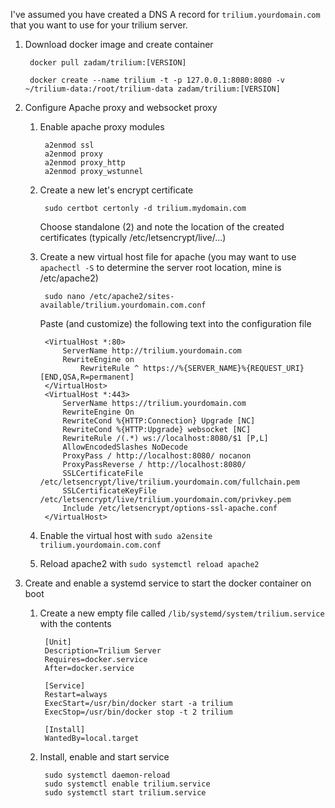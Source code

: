 I've assumed you have created a DNS A record for `trilium.yourdomain.com` that you want to use for your trilium server.

1. Download docker image and create container
		
		docker pull zadam/trilium:[VERSION]
		
		docker create --name trilium -t -p 127.0.0.1:8080:8080 -v ~/trilium-data:/root/trilium-data zadam/trilium:[VERSION]

1. Configure Apache proxy and websocket proxy
	1. Enable apache proxy modules
	
			a2enmod ssl
			a2enmod proxy
			a2enmod proxy_http
			a2enmod proxy_wstunnel
			
	2. Create a new let's encrypt certificate
		
			sudo certbot certonly -d trilium.mydomain.com
		
		Choose standalone (2) and note the location of the created certificates (typically /etc/letsencrypt/live/...)

	3. Create a new virtual host file for apache (you may want to use `apachectl -S` to determine the server root location, mine is /etc/apache2)
	
			sudo nano /etc/apache2/sites-available/trilium.yourdomain.com.conf
			
		Paste (and customize) the following text into the configuration file
		
			<VirtualHost *:80>
			    ServerName http://trilium.yourdomain.com
				RewriteEngine on
			        RewriteRule ^ https://%{SERVER_NAME}%{REQUEST_URI} [END,QSA,R=permanent]
			</VirtualHost>
			<VirtualHost *:443>
			    ServerName https://trilium.yourdomain.com
			    RewriteEngine On
				RewriteCond %{HTTP:Connection} Upgrade [NC]
				RewriteCond %{HTTP:Upgrade} websocket [NC]
				RewriteRule /(.*) ws://localhost:8080/$1 [P,L]
			    AllowEncodedSlashes NoDecode
			    ProxyPass / http://localhost:8080/ nocanon
			    ProxyPassReverse / http://localhost:8080/
			    SSLCertificateFile /etc/letsencrypt/live/trilium.yourdomain.com/fullchain.pem
			    SSLCertificateKeyFile /etc/letsencrypt/live/trilium.yourdomain.com/privkey.pem
			    Include /etc/letsencrypt/options-ssl-apache.conf
			</VirtualHost>
			
			
	4. Enable the virtual host with `sudo a2ensite trilium.yourdomain.com.conf`
	5. Reload apache2 with `sudo systemctl reload apache2`
	
1. Create and enable a systemd service to start the docker container on boot
	1. Create a new empty file called `/lib/systemd/system/trilium.service` with the contents
	
			[Unit]
			Description=Trilium Server
			Requires=docker.service
			After=docker.service
				
			[Service]
			Restart=always
			ExecStart=/usr/bin/docker start -a trilium
			ExecStop=/usr/bin/docker stop -t 2 trilium
				
			[Install]
			WantedBy=local.target
	
	2. Install, enable and start service
		 
			sudo systemctl daemon-reload
			sudo systemctl enable trilium.service
			sudo systemctl start trilium.service
